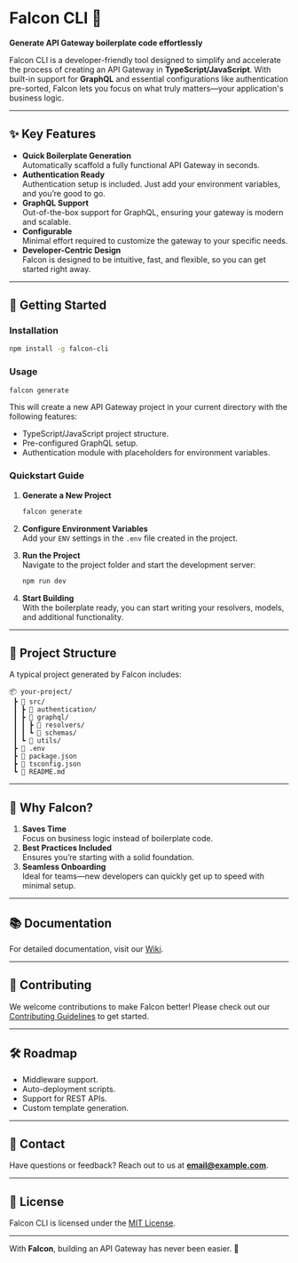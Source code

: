 
# Falcon CLI 🚀  
**Generate API Gateway boilerplate code effortlessly**  

Falcon CLI is a developer-friendly tool designed to simplify and accelerate the process of creating an API Gateway in **TypeScript/JavaScript**. With built-in support for **GraphQL** and essential configurations like authentication pre-sorted, Falcon lets you focus on what truly matters—your application's business logic.

---

## ✨ Key Features  
- **Quick Boilerplate Generation**  
  Automatically scaffold a fully functional API Gateway in seconds.  
- **Authentication Ready**  
  Authentication setup is included. Just add your environment variables, and you’re good to go.  
- **GraphQL Support**  
  Out-of-the-box support for GraphQL, ensuring your gateway is modern and scalable.  
- **Configurable**  
  Minimal effort required to customize the gateway to your specific needs.  
- **Developer-Centric Design**  
  Falcon is designed to be intuitive, fast, and flexible, so you can get started right away.

---

## 🚀 Getting Started  

### Installation  
```bash  
npm install -g falcon-cli  
```  

### Usage  
```bash  
falcon generate  
```  

This will create a new API Gateway project in your current directory with the following features:  
- TypeScript/JavaScript project structure.  
- Pre-configured GraphQL setup.  
- Authentication module with placeholders for environment variables.  

### Quickstart Guide  

1. **Generate a New Project**  
   ```bash  
   falcon generate  
   ```  

2. **Configure Environment Variables**  
   Add your `ENV` settings in the `.env` file created in the project.  

3. **Run the Project**  
   Navigate to the project folder and start the development server:  
   ```bash  
   npm run dev  
   ```  

4. **Start Building**  
   With the boilerplate ready, you can start writing your resolvers, models, and additional functionality.

---

## 📁 Project Structure  

A typical project generated by Falcon includes:  
```plaintext  
📦 your-project/  
 ┣ 📂 src/  
 ┃ ┣ 📂 authentication/  
 ┃ ┣ 📂 graphql/  
 ┃ ┃ ┣ 📂 resolvers/  
 ┃ ┃ ┗ 📂 schemas/  
 ┃ ┗ 📂 utils/  
 ┣ 📜 .env  
 ┣ 📜 package.json  
 ┣ 📜 tsconfig.json  
 ┗ 📜 README.md  
```

---

## 🌟 Why Falcon?  

1. **Saves Time**  
   Focus on business logic instead of boilerplate code.  
2. **Best Practices Included**  
   Ensures you’re starting with a solid foundation.  
3. **Seamless Onboarding**  
   Ideal for teams—new developers can quickly get up to speed with minimal setup.  

---

## 📚 Documentation  

For detailed documentation, visit our [Wiki](#).  

---

## 🤝 Contributing  

We welcome contributions to make Falcon better! Please check out our [Contributing Guidelines](#) to get started.  

---

## 🛠️ Roadmap  

- Middleware support.  
- Auto-deployment scripts.  
- Support for REST APIs.  
- Custom template generation.  

---

## 📧 Contact  

Have questions or feedback? Reach out to us at **[email@example.com](mailto:email@example.com)**.  

---

## 📝 License  

Falcon CLI is licensed under the [MIT License](LICENSE).  

--- 

With **Falcon**, building an API Gateway has never been easier. 🚀  

